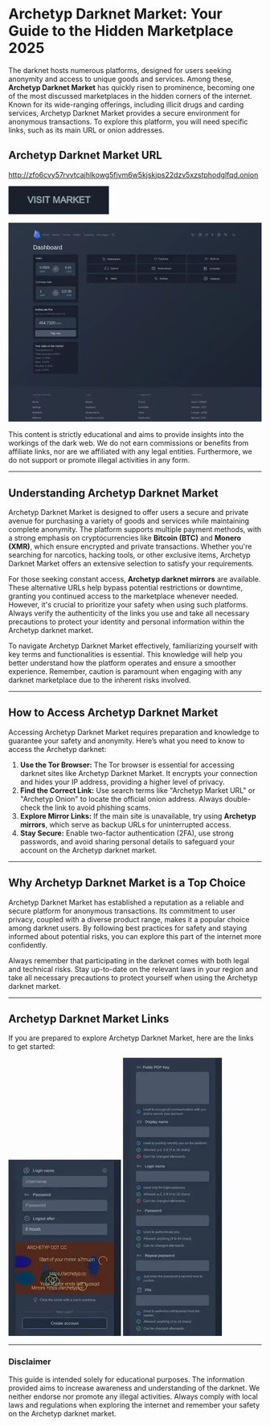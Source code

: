 # Archetyp Darknet Market: Your Guide to the Hidden Marketplace 2025

The darknet hosts numerous platforms, designed for users seeking anonymity and access to unique goods and services. Among these, **Archetyp Darknet Market** has quickly risen to prominence, becoming one of the most discussed marketplaces in the hidden corners of the internet. Known for its wide-ranging offerings, including illicit drugs and carding services, Archetyp Darknet Market provides a secure environment for anonymous transactions. To explore this platform, you will need specific links, such as its main URL or onion addresses.

## Archetyp Darknet Market URL

http://zfo6cvy57rvvtcajhlkowg5fjvm6w5kjskjps22dzv5xzstphodglfqd.onion

[<img src="/images/cursor.webp" width="200">](http://zfo6cvy57rvvtcajhlkowg5fjvm6w5kjskjps22dzv5xzstphodglfqd.onion)

<a href="http://zfo6cvy57rvvtcajhlkowg5fjvm6w5kjskjps22dzv5xzstphodglfqd.onion"><img src="/images/activity.webp" alt="Archetyp Preview" style="max-width: 100%;"></a>

This content is strictly educational and aims to provide insights into the workings of the dark web. We do not earn commissions or benefits from affiliate links, nor are we affiliated with any legal entities. Furthermore, we do not support or promote illegal activities in any form.

---

## Understanding Archetyp Darknet Market

Archetyp Darknet Market is designed to offer users a secure and private avenue for purchasing a variety of goods and services while maintaining complete anonymity. The platform supports multiple payment methods, with a strong emphasis on cryptocurrencies like **Bitcoin (BTC)** and **Monero (XMR)**, which ensure encrypted and private transactions. Whether you're searching for narcotics, hacking tools, or other exclusive items, Archetyp Darknet Market offers an extensive selection to satisfy your requirements.

For those seeking constant access, **Archetyp darknet mirrors** are available. These alternative URLs help bypass potential restrictions or downtime, granting you continued access to the marketplace whenever needed. However, it's crucial to prioritize your safety when using such platforms. Always verify the authenticity of the links you use and take all necessary precautions to protect your identity and personal information within the Archetyp darknet market.

To navigate Archetyp Darknet Market effectively, familiarizing yourself with key terms and functionalities is essential. This knowledge will help you better understand how the platform operates and ensure a smoother experience. Remember, caution is paramount when engaging with any darknet marketplace due to the inherent risks involved.

---

## How to Access Archetyp Darknet Market

Accessing Archetyp Darknet Market requires preparation and knowledge to guarantee your safety and anonymity. Here’s what you need to know to access the Archetyp darknet:

1.  **Use the Tor Browser:** The Tor browser is essential for accessing darknet sites like Archetyp Darknet Market. It encrypts your connection and hides your IP address, providing a higher level of privacy.
2.  **Find the Correct Link:** Use search terms like "Archetyp Market URL" or "Archetyp Onion" to locate the official onion address. Always double-check the link to avoid phishing scams.
3.  **Explore Mirror Links:** If the main site is unavailable, try using **Archetyp mirrors**, which serve as backup URLs for uninterrupted access.
4.  **Stay Secure:** Enable two-factor authentication (2FA), use strong passwords, and avoid sharing personal details to safeguard your account on the Archetyp darknet market.

---

## Why Archetyp Darknet Market is a Top Choice

Archetyp Darknet Market has established a reputation as a reliable and secure platform for anonymous transactions. Its commitment to user privacy, coupled with a diverse product range, makes it a popular choice among darknet users. By following best practices for safety and staying informed about potential risks, you can explore this part of the internet more confidently.

Always remember that participating in the darknet comes with both legal and technical risks. Stay up-to-date on the relevant laws in your region and take all necessary precautions to protect yourself when using the Archetyp darknet market.

---

## Archetyp Darknet Market Links

If you are prepared to explore Archetyp Darknet Market, here are the links to get started:

<a href="http://zfo6cvy57rvvtcajhlkowg5fjvm6w5kjskjps22dzv5xzstphodglfqd.onion"><img src="/images/slate.webp" alt="Archetyp Login" style="max-width: 100%;"></a>
<a href="http://zfo6cvy57rvvtcajhlkowg5fjvm6w5kjskjps22dzv5xzstphodglfqd.onion"><img src="/images/runner.webp" alt="Archetyp Register" style="max-width: 100%;"></a>

---

### Disclaimer

This guide is intended solely for educational purposes. The information provided aims to increase awareness and understanding of the darknet. We neither endorse nor promote any illegal activities. Always comply with local laws and regulations when exploring the internet and remember your safety on the Archetyp darknet market.